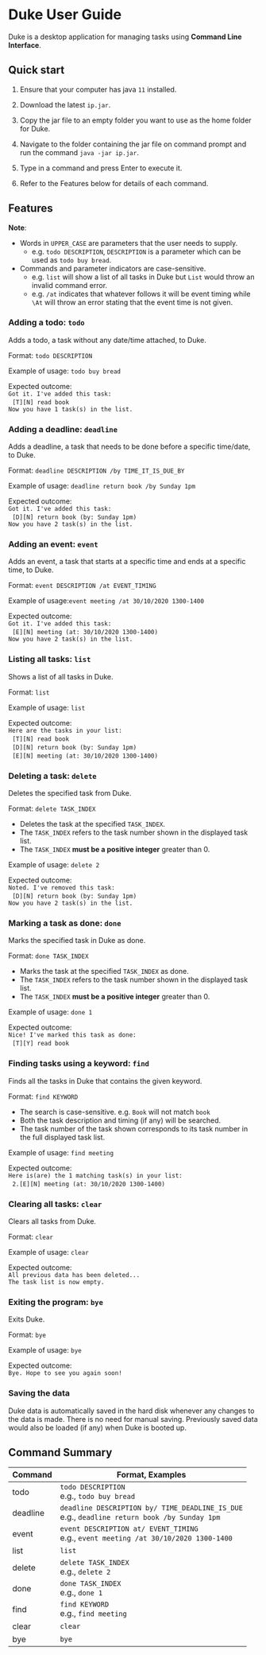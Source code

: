 # Duke User Guide
Duke is a desktop application for managing tasks using **Command Line Interface**.

## Quick start
1. Ensure that your computer has java `11` installed.

1. Download the latest `ip.jar`.

1. Copy the jar file to an empty folder you want to use as the home folder for Duke.

1. Navigate to the folder containing the jar file on command prompt and run the command `java -jar ip.jar`. 

1. Type in a command and press Enter to execute it.

1. Refer to the Features below for details of each command.

## Features 
**Note**: 
* Words in `UPPER_CASE` are parameters that the user needs to supply.
  * e.g. `todo DESCRIPTION`, `DESCRIPTION` is a parameter which can be used as `todo buy bread`.
* Commands and parameter indicators are case-sensitive.
  * e.g. `list` will show a list of all tasks in Duke but `List` would throw an invalid command error.
  * e.g. `/at` indicates that whatever follows it will be event timing while `\At` will throw an error
   stating that the event time is not given.


### Adding a todo: `todo` 
Adds a todo, a task without any date/time attached, to Duke.

Format: `todo DESCRIPTION`

Example of usage: `todo buy bread`

Expected outcome:<br/>
`Got it. I've added this task:`<br/>
&nbsp;&nbsp;`[T][N] read book`<br/>
`Now you have 1 task(s) in the list.`

### Adding a deadline: `deadline` 
Adds a deadline, a task that needs to be done before a specific time/date, to Duke.

Format: `deadline DESCRIPTION /by TIME_IT_IS_DUE_BY`

Example of usage: `deadline return book /by Sunday 1pm`

Expected outcome:<br/>
`Got it. I've added this task:`<br/>
&nbsp;&nbsp;`[D][N] return book (by: Sunday 1pm)`<br/>
`Now you have 2 task(s) in the list.`

### Adding an event: `event` 
Adds an event, a task that starts at a specific time and ends at a specific time, to Duke.

Format: `event DESCRIPTION /at EVENT_TIMING`

Example of usage:`event meeting /at 30/10/2020 1300-1400`

Expected outcome:<br/>
`Got it. I've added this task:`<br/>
&nbsp;&nbsp;`[E][N] meeting (at: 30/10/2020 1300-1400)`<br/>
`Now you have 2 task(s) in the list.`

### Listing all tasks: `list` 
Shows a list of all tasks in Duke.

Format: `list`

Example of usage: `list`

Expected outcome:<br/>
`Here are the tasks in your list:`<br/>
&nbsp;&nbsp;`[T][N] read book`<br/>
&nbsp;&nbsp;`[D][N] return book (by: Sunday 1pm)`<br/>
&nbsp;&nbsp;`[E][N] meeting (at: 30/10/2020 1300-1400)`<br/>

### Deleting a task: `delete` 
Deletes the specified task from Duke.

Format: `delete TASK_INDEX`
* Deletes the task at the specified `TASK_INDEX`.
* The `TASK_INDEX` refers to the task number shown in the displayed task list.
* The `TASK_INDEX` **must be a positive integer** greater than 0.

Example of usage: `delete 2`

Expected outcome:<br/>
`Noted. I've removed this task:`<br/>
&nbsp;&nbsp;`[D][N] return book (by: Sunday 1pm)`<br/>
`Now you have 2 task(s) in the list.`

### Marking a task as done: `done` 
Marks the specified task in Duke as done.

Format: `done TASK_INDEX`
* Marks the task at the specified `TASK_INDEX` as done.
* The `TASK_INDEX` refers to the task number shown in the displayed task list.
* The `TASK_INDEX` **must be a positive integer** greater than 0.

Example of usage: `done 1`

Expected outcome:<br/>
`Nice! I've marked this task as done:`<br/>
&nbsp;&nbsp;`[T][Y] read book`<br/>

### Finding tasks using a keyword: `find` 
Finds all the tasks in Duke that contains the given keyword.

Format: `find KEYWORD`
* The search is case-sensitive. e.g. `Book` will not match `book`
* Both the task description and timing (if any) will be searched.
* The task number of the task shown corresponds to its task number in the full displayed task list.

Example of usage: `find meeting`

Expected outcome:<br/>
`Here is(are) the 1 matching task(s) in your list:`<br/>
&nbsp;&nbsp;`2.[E][N] meeting (at: 30/10/2020 1300-1400)`<br/>

### Clearing all tasks: `clear` 
Clears all tasks from Duke.

Format: `clear`

Example of usage: `clear`

Expected outcome:<br/>
`All previous data has been deleted...`<br/>
`The task list is now empty.`

### Exiting the program: `bye` 
Exits Duke.

Format: `bye`

Example of usage: `bye`

Expected outcome:<br/>
`Bye. Hope to see you again soon!`

### Saving the data
Duke data is automatically saved in the hard disk whenever any changes to the data is made. There is no
 need for manual saving. Previously saved data would also be loaded (if any) when Duke is booted up.

## Command Summary
Command | Format, Examples
--- | ---
todo | `todo DESCRIPTION`<br/> e.g., `todo buy bread`
deadline | `deadline DESCRIPTION by/ TIME_DEADLINE_IS_DUE`<br/> e.g., `deadline return book /by Sunday 1pm`
event | `event DESCRIPTION at/ EVENT_TIMING`<br/> e.g., `event meeting /at 30/10/2020 1300-1400`
list | `list`
delete | `delete TASK_INDEX`<br/> e.g., `delete 2`
done | `done TASK_INDEX`<br/> e.g., `done 1`
find | `find KEYWORD`<br/> e.g., `find meeting`
clear | `clear`
bye | `bye`
